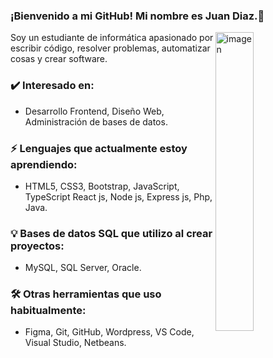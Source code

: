 ### ¡Bienvenido a mi GitHub! Mi nombre es Juan Diaz.👋

<!--
**juandiazsh28/juandiazsh28** is a ✨ _special_ ✨ repository because its `README.md` (this file) appears on your GitHub profile.

Here are some ideas to get you started:

- 🔭 I’m currently working on ...
- 🌱 I’m currently learning ...
- 👯 I’m looking to collaborate on ...
- 🤔 I’m looking for help with ...
- 💬 Ask me about ...
- 📫 How to reach me: ...
- 😄 Pronouns: ...
- ⚡ Fun fact: ...
-->

<img width="35%" align="right" alt="imagen" src="https://lookmyweb.co/wp-content/uploads/2022/07/developer.gif" />

Soy un estudiante de informática apasionado por escribir código, resolver problemas, automatizar cosas y crear software.

### ✔️ Interesado en:
- Desarrollo Frontend, Diseño Web, Administración de bases de datos.

### ⚡ Lenguajes que actualmente estoy aprendiendo:
- HTML5, CSS3, Bootstrap, JavaScript, TypeScript React js, Node js, Express js, Php, Java.

### 💡 Bases de datos SQL que utilizo al crear proyectos:
- MySQL, SQL Server, Oracle.

### 🛠 Otras herramientas que uso habitualmente:
- Figma, Git, GitHub, Wordpress, VS Code, Visual Studio, Netbeans.
